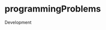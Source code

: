 # programmingProblems
<p href="https://github.com/AdityaJsr/programmingProblems/tree/development">Development</p>
